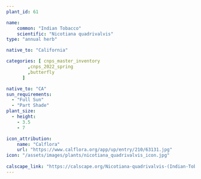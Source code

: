 ```yaml
---
plant_id: 61

name: 
    common: "Indian Tobacco"  
    scientific: "Nicotiana quadrivalvis"  
type: "annual herb"

native_to: "California"

categories: [ cnps_master_inventory
        ,cnps_2022_spring
        ,butterfly
      ]

native_to: "CA"
sun_requirements:
  - "Full Sun"
  - "Part Shade"
plant_size:
  - height: 
    - 3.5
    - 7

icon_attribution: 
    name: "Calflora"
    url: "https://www.calflora.org/app/up/entry/210/63131.jpg" 
icon: "/assets/images/plants/nicotiana_quadrivalvis_icon.jpg"
 
calscape_link: "https://calscape.org/Nicotiana-quadrivalvis-(Indian-Tobacco)"
---
```





